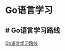 # Go语言学习

## # Go语言学习路线

[Go语言学习路线](./images/go%E8%AF%AD%E8%A8%80%E5%AD%A6%E4%B9%A0%E8%B7%AF%E7%BA%BF.jpg)

